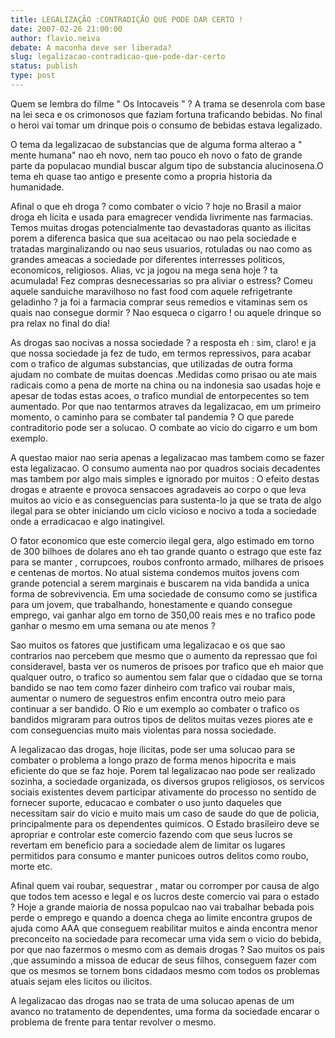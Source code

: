 ```yaml
---
title: LEGALIZAÇÃO :CONTRADIÇÃO QUE PODE DAR CERTO !
date: 2007-02-26 21:00:00
author: flavio.neiva
debate: A maconha deve ser liberada?
slug: legalizacao-contradicao-que-pode-dar-certo
status: publish 
type: post
---
```


Quem se lembra do filme " Os Intocaveis " ? A trama se desenrola com base na lei seca e os crimonosos que faziam fortuna traficando bebidas. No final o heroi vai tomar um drinque pois o consumo de bebidas estava legalizado.  

 O tema da legalizacao de substancias que de alguma forma alterao a " mente humana" nao eh novo, nem tao pouco eh novo o fato de grande parte da populacao mundial buscar algum tipo de substancia alucinosena.O tema eh quase tao antigo e presente como a propria historia da humanidade.  

 Afinal o que eh droga ? como combater o vicio ? hoje no Brasil a maior droga eh licita e usada para emagrecer vendida livrimente nas farmacias. Temos muitas drogas potencialmente tao devastadoras quanto as ilicitas porem a diferenca basica que sua aceitacao ou nao pela sociedade e tratadas marginalizando ou nao seus usuarios, rotuladas ou nao como as grandes ameacas a sociedade por diferentes interresses politicos, economicos, religiosos. Alias, vc ja jogou na mega sena hoje ? ta acumulada! Fez compras desnecessarias so pra aliviar o estress? Comeu aquele sanduiche maravilhoso no fast food com aquele refrigetrante geladinho ? ja foi a farmacia comprar seus remedios e vitaminas sem os quais nao consegue dormir ? Nao esqueca o cigarro ! ou aquele drinque so pra relax no final do dia!  

 As drogas sao nocivas a nossa sociedade ? a resposta eh : sim, claro! e ja que nossa sociedade ja fez de tudo, em termos repressivos, para acabar com o trafico de algumas substancias, que utilizadas de outra forma ajudam no combate de muitas doencas .Medidas como prisao ou ate mais radicais como a pena de morte na china ou na indonesia sao usadas hoje e apesar de todas estas acoes, o trafico mundial de entorpecentes so tem aumentado. Por que nao tentarmos atraves da legalizacao, em um primeiro momento, o caminho para se combater tal pandemia ? O que parede contraditorio pode ser a solucao. O combate ao vicio do cigarro e um bom exemplo.  

 A questao maior nao seria apenas a legalizacao mas tambem como se fazer esta legalizacao. O consumo aumenta nao por quadros sociais decadentes mas tambem por algo mais simples e ignorado por muitos : O efeito destas drogas e atraente e provoca sensacoes agradaveis ao corpo o que leva muitos ao vicio e as conseguencias para sustenta-lo ja que se trata de algo ilegal para se obter iniciando um ciclo vicioso e nocivo a toda a sociedade onde a erradicacao e algo inatingivel.  

 O fator economico que este comercio ilegal gera, algo estimado em torno de 300 bilhoes de dolares ano eh tao grande quanto o estrago que este faz para se manter , corrupcoes, roubos confronto armado, milhares de prisoes e centenas de mortos. No atual sistema condemos muitos jovens com grande potencial a serem marginais e buscarem na vida bandida a unica forma de sobrevivencia. Em uma sociedade de consumo como se justifica para um jovem, que trabalhando, honestamente e quando consegue emprego, vai ganhar algo em torno de 350,00 reais mes e no trafico pode ganhar o mesmo em uma semana ou ate menos ?  

 Sao muitos os fatores que justificam uma legalizacao e os que sao contrarios nao percebem que mesmo que o aumento da repressao que foi consideravel, basta ver os numeros de prisoes por trafico que eh maior que qualquer outro, o trafico so aumentou sem falar que o cidadao que se torna bandido se nao tem como fazer dinheiro com trafico vai roubar mais, aumentar o numero de seguestros enfim encontra outro meio para continuar a ser bandido. O Rio e um exemplo ao combater o trafico os bandidos migraram para outros tipos de delitos muitas vezes piores ate e com conseguencias muito mais violentas para nossa sociedade.  

 A legalizacao das drogas, hoje ilicitas, pode ser uma solucao para se combater o problema a longo prazo de forma menos hipocrita e mais eficiente do que se faz hoje. Porem tal legalizacao nao pode ser realizado sozinha, a sociedade organizada, os diversos grupos religiosos, os servicos sociais existentes devem participar ativamente do processo no sentido de fornecer suporte, educacao e combater o uso junto daqueles que necessitam sair do vicio e muito mais um caso de saude do que de policia, principalmente para os dependentes quimicos. O Estado brasileiro deve se apropriar e controlar este comercio fazendo com que seus lucros se revertam em beneficio para a sociedade alem de limitar os lugares permitidos para consumo e manter punicoes outros delitos como roubo, morte etc.  

 Afinal quem vai roubar, sequestrar , matar ou corromper por causa de algo que todos tem acesso e legal e os lucros deste comercio vai para o estado ? Hoje a grande maioria de nossa populcao nao vai trabalhar bebada pois perde o emprego e quando a doenca chega ao limite encontra grupos de ajuda como AAA que conseguem reabilitar muitos e ainda encontra menor preconceito na sociedade para recomecar uma vida sem o vicio do bebida, por que nao fazermos o mesmo com as demais drogas ? Sao muitos os pais ,que assumindo a missoa de educar de seus filhos, conseguem fazer com que os mesmos se tornem bons cidadaos mesmo com todos os problemas atuais sejam eles licitos ou ilicitos.  

 A legalizacao das drogas nao se trata de uma solucao apenas de um avanco no tratamento de dependentes, uma forma da sociedade encarar o problema de frente para tentar revolver o mesmo.
